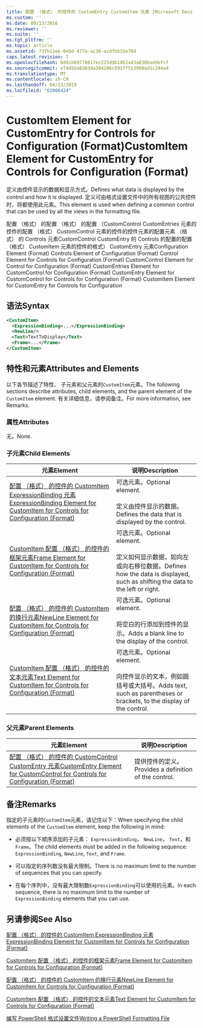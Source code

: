 ```yaml
---
title: 配置 （格式） 的控件的 CustomEntry CustomItem 元素 |Microsoft Docs
ms.custom: ''
ms.date: 09/13/2016
ms.reviewer: ''
ms.suite: ''
ms.tgt_pltfrm: ''
ms.topic: article
ms.assetid: 73fb11ee-0ebd-477a-ac36-acdfbb32e70d
caps.latest.revision: 7
ms.openlocfilehash: bd0cb69770817ec215ddb1862a43a838baddefcf
ms.sourcegitcommit: e7445ba8203da304286c591ff513900ad1c244a4
ms.translationtype: MT
ms.contentlocale: zh-CN
ms.lasthandoff: 04/23/2019
ms.locfileid: "62066424"
---
```

# <a name="customitem-element-for-customentry-for-controls-for-configuration-format"></a><span data-ttu-id="f7ac8-102">CustomItem Element for CustomEntry for Controls for Configuration (Format)</span><span class="sxs-lookup"><span data-stu-id="f7ac8-102">CustomItem Element for CustomEntry for Controls for Configuration (Format)</span></span>

<span data-ttu-id="f7ac8-103">定义由控件显示的数据和显示方式。</span><span class="sxs-lookup"><span data-stu-id="f7ac8-103">Defines what data is displayed by the control and how it is displayed.</span></span> <span data-ttu-id="f7ac8-104">定义可由格式设置文件中的所有视图的公共控件时，将都使用此元素。</span><span class="sxs-lookup"><span data-stu-id="f7ac8-104">This element is used when defining a common control that can be used by all the views in the formatting file.</span></span>

<span data-ttu-id="f7ac8-105">配置 （格式） 的配置 （格式） 的配置 （CustomControl CustomEntries 元素的控件的配置 （格式） CustomControl 元素的控件的控件元素的配置元素 （格式） 的 Controls 元素CustomControl CustomEntry 的 Controls 的配置的配置 （格式） CustomItem 元素的控件的格式） CustomEntry 元素</span><span class="sxs-lookup"><span data-stu-id="f7ac8-105">Configuration Element (Format) Controls Element of Configuration (Format) Control Element for Controls for Configuration (Format) CustomControl Element for Control for Configuration (Format) CustomEntries Element for CustomControl for Configuration (Format) CustomEntry Element for CustomControl for Controls for Configuration (Format) CustomItem Element for CustomEntry for Controls for Configuration</span></span>

## <a name="syntax"></a><span data-ttu-id="f7ac8-106">语法</span><span class="sxs-lookup"><span data-stu-id="f7ac8-106">Syntax</span></span>

```xml
<CustomItem>
  <ExpressionBinding>...</ExpressionBinding>
  <NewLine/>
  <Text>TextToDisplay</Text>
  <Frame>...</Frame>
</CustomItem>
```

## <a name="attributes-and-elements"></a><span data-ttu-id="f7ac8-107">特性和元素</span><span class="sxs-lookup"><span data-stu-id="f7ac8-107">Attributes and Elements</span></span>

<span data-ttu-id="f7ac8-108">以下各节描述了特性、 子元素和父元素的`CustomItem`元素。</span><span class="sxs-lookup"><span data-stu-id="f7ac8-108">The following sections describe attributes, child elements, and the parent element of the `CustomItem` element.</span></span> <span data-ttu-id="f7ac8-109">有关详细信息，请参阅备注。</span><span class="sxs-lookup"><span data-stu-id="f7ac8-109">For more information, see Remarks.</span></span>

### <a name="attributes"></a><span data-ttu-id="f7ac8-110">属性</span><span class="sxs-lookup"><span data-stu-id="f7ac8-110">Attributes</span></span>

<span data-ttu-id="f7ac8-111">无。</span><span class="sxs-lookup"><span data-stu-id="f7ac8-111">None.</span></span>

### <a name="child-elements"></a><span data-ttu-id="f7ac8-112">子元素</span><span class="sxs-lookup"><span data-stu-id="f7ac8-112">Child Elements</span></span>

|<span data-ttu-id="f7ac8-113">元素</span><span class="sxs-lookup"><span data-stu-id="f7ac8-113">Element</span></span>|<span data-ttu-id="f7ac8-114">说明</span><span class="sxs-lookup"><span data-stu-id="f7ac8-114">Description</span></span>|
|-------------|-----------------|
|[<span data-ttu-id="f7ac8-115">配置 （格式） 的控件的 CustomItem ExpressionBinding 元素</span><span class="sxs-lookup"><span data-stu-id="f7ac8-115">ExpressionBinding Element for CustomItem for Controls for Configuration (Format)</span></span>](./expressionbinding-element-for-customitem-for-controls-for-configuration-format.md)|<span data-ttu-id="f7ac8-116">可选元素。</span><span class="sxs-lookup"><span data-stu-id="f7ac8-116">Optional element.</span></span><br /><br /> <span data-ttu-id="f7ac8-117">定义由控件显示的数据。</span><span class="sxs-lookup"><span data-stu-id="f7ac8-117">Defines the data that is displayed by the control.</span></span>|
|[<span data-ttu-id="f7ac8-118">CustomItem 配置 （格式） 的控件的框架元素</span><span class="sxs-lookup"><span data-stu-id="f7ac8-118">Frame Element for CustomItem for Controls for Configuration (Format)</span></span>](./frame-element-for-customitem-for-controls-for-configuration-format.md)|<span data-ttu-id="f7ac8-119">可选元素。</span><span class="sxs-lookup"><span data-stu-id="f7ac8-119">Optional element.</span></span><br /><br /> <span data-ttu-id="f7ac8-120">定义如何显示数据，如向左或向右移位数据。</span><span class="sxs-lookup"><span data-stu-id="f7ac8-120">Defines how the data is displayed, such as shifting the data to the left or right.</span></span>|
|[<span data-ttu-id="f7ac8-121">配置 （格式） 的控件的 CustomItem 的换行元素</span><span class="sxs-lookup"><span data-stu-id="f7ac8-121">NewLine Element for CustomItem for Controls for Configuration (Format)</span></span>](./newline-element-for-customitem-for-controls-for-configuration-format.md)|<span data-ttu-id="f7ac8-122">可选元素。</span><span class="sxs-lookup"><span data-stu-id="f7ac8-122">Optional element.</span></span><br /><br /> <span data-ttu-id="f7ac8-123">将空白的行添加到控件的显示。</span><span class="sxs-lookup"><span data-stu-id="f7ac8-123">Adds a blank line to the display of the control.</span></span>|
|[<span data-ttu-id="f7ac8-124">CustomItem 配置 （格式） 的控件的文本元素</span><span class="sxs-lookup"><span data-stu-id="f7ac8-124">Text Element for CustomItem for Controls for Configuration (Format)</span></span>](./text-element-for-customitem-for-controls-for-configuration-format.md)|<span data-ttu-id="f7ac8-125">可选元素。</span><span class="sxs-lookup"><span data-stu-id="f7ac8-125">Optional element.</span></span><br /><br /> <span data-ttu-id="f7ac8-126">向控件显示的文本，例如圆括号或大括号。</span><span class="sxs-lookup"><span data-stu-id="f7ac8-126">Adds text, such as parentheses or brackets, to the display of the control.</span></span>|

### <a name="parent-elements"></a><span data-ttu-id="f7ac8-127">父元素</span><span class="sxs-lookup"><span data-stu-id="f7ac8-127">Parent Elements</span></span>

|<span data-ttu-id="f7ac8-128">元素</span><span class="sxs-lookup"><span data-stu-id="f7ac8-128">Element</span></span>|<span data-ttu-id="f7ac8-129">说明</span><span class="sxs-lookup"><span data-stu-id="f7ac8-129">Description</span></span>|
|-------------|-----------------|
|[<span data-ttu-id="f7ac8-130">配置 （格式） 的控件的 CustomControl CustomEntry 元素</span><span class="sxs-lookup"><span data-stu-id="f7ac8-130">CustomEntry Element for CustomControl for Controls for Configuration (Format)</span></span>](./customentry-element-for-customcontrol-for-controls-for-configuration-format.md)|<span data-ttu-id="f7ac8-131">提供控件的定义。</span><span class="sxs-lookup"><span data-stu-id="f7ac8-131">Provides a definition of the control.</span></span>|

## <a name="remarks"></a><span data-ttu-id="f7ac8-132">备注</span><span class="sxs-lookup"><span data-stu-id="f7ac8-132">Remarks</span></span>

<span data-ttu-id="f7ac8-133">指定的子元素时`CustomItem`元素，请记住以下：</span><span class="sxs-lookup"><span data-stu-id="f7ac8-133">When specifying the child elements of the `CustomItem` element, keep the following in mind:</span></span>

- <span data-ttu-id="f7ac8-134">必须按以下顺序添加的子元素： `ExpressionBinding`， `NewLine`， `Text`，和`Frame`。</span><span class="sxs-lookup"><span data-stu-id="f7ac8-134">The child elements must be added in the following sequence: `ExpressionBinding`, `NewLine`, `Text`, and `Frame`.</span></span>

- <span data-ttu-id="f7ac8-135">可以指定的序列数没有最大限制。</span><span class="sxs-lookup"><span data-stu-id="f7ac8-135">There is no maximum limit to the number of sequences that you can specify.</span></span>

- <span data-ttu-id="f7ac8-136">在每个序列中，没有最大限制数`ExpressionBinding`可以使用的元素。</span><span class="sxs-lookup"><span data-stu-id="f7ac8-136">In each sequence, there is no maximum limit to the number of `ExpressionBinding` elements that you can use.</span></span>

## <a name="see-also"></a><span data-ttu-id="f7ac8-137">另请参阅</span><span class="sxs-lookup"><span data-stu-id="f7ac8-137">See Also</span></span>

[<span data-ttu-id="f7ac8-138">配置 （格式） 的控件的 CustomItem ExpressionBinding 元素</span><span class="sxs-lookup"><span data-stu-id="f7ac8-138">ExpressionBinding Element for CustomItem for Controls for Configuration (Format)</span></span>](./expressionbinding-element-for-customitem-for-controls-for-configuration-format.md)

[<span data-ttu-id="f7ac8-139">CustomItem 配置 （格式） 的控件的框架元素</span><span class="sxs-lookup"><span data-stu-id="f7ac8-139">Frame Element for CustomItem for Controls for Configuration (Format)</span></span>](./frame-element-for-customitem-for-controls-for-configuration-format.md)

[<span data-ttu-id="f7ac8-140">配置 （格式） 的控件的 CustomItem 的换行元素</span><span class="sxs-lookup"><span data-stu-id="f7ac8-140">NewLine Element for CustomItem for Controls for Configuration (Format)</span></span>](./newline-element-for-customitem-for-controls-for-configuration-format.md)

[<span data-ttu-id="f7ac8-141">CustomItem 配置 （格式） 的控件的文本元素</span><span class="sxs-lookup"><span data-stu-id="f7ac8-141">Text Element for CustomItem for Controls for Configuration (Format)</span></span>](./text-element-for-customitem-for-controls-for-configuration-format.md)

[<span data-ttu-id="f7ac8-142">编写 PowerShell 格式设置文件</span><span class="sxs-lookup"><span data-stu-id="f7ac8-142">Writing a PowerShell Formatting File</span></span>](./writing-a-powershell-formatting-file.md)
